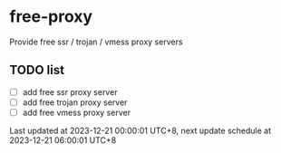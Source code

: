 
# free-proxy
Provide free ssr / trojan / vmess proxy servers


## TODO list
- [ ] add free ssr proxy server
- [ ] add free trojan proxy server
- [ ] add free vmess proxy server

Last updated at 2023-12-21 00:00:01 UTC+8, next update schedule at 2023-12-21 06:00:01 UTC+8

